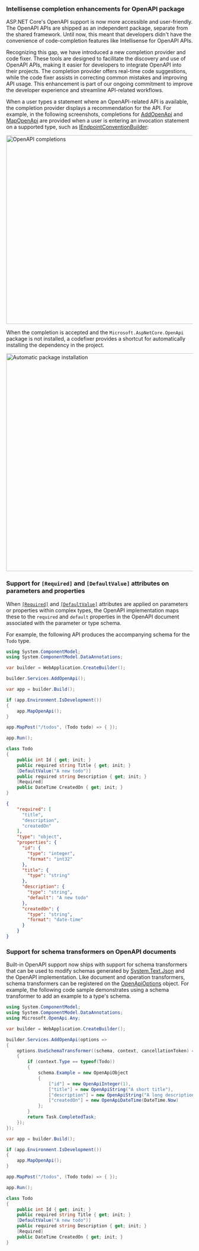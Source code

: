 ### Intellisense completion enhancements for OpenAPI package

ASP.NET Core's OpenAPI support is now more accessible and user-friendly. The OpenAPI APIs are shipped as an independent package, separate from the shared framework. Until now, this meant that developers didn't have the convenience of code-completion features like Intellisense for OpenAPI APIs.

Recognizing this gap, we have introduced a new completion provider and code fixer. These tools are designed to facilitate the discovery and use of OpenAPI APIs, making it easier for developers to integrate OpenAPI into their projects. The completion provider offers real-time code suggestions, while the code fixer assists in correcting common mistakes and improving API usage. This enhancement is part of our ongoing commitment to improve the developer experience and streamline API-related workflows.

When a user types a statement where an OpenAPI-related API is available, the completion provider displays a recommendation for the API. For example, in the following screenshots, completions for [AddOpenApi](https://source.dot.net/#Microsoft.AspNetCore.OpenApi/Extensions/OpenApiServiceCollectionExtensions.cs,61) and [MapOpenApi](https://source.dot.net/#Microsoft.AspNetCore.OpenApi/Extensions/OpenApiEndpointRouteBuilderExtensions.cs,da6124cfb6e2f8d8) are provided when a user is entering an invocation statement on a supported type, such as [IEndpointConventionBuilder](/dotnet/api/microsoft.aspnetcore.builder.iendpointconventionbuilder):

<img width="508" alt="OpenAPI completions" src="https://github.com/dotnet/AspNetCore.Docs/assets/1857993/1ed9fcb9-7ab7-4239-b7c8-d323724e7222">

When the completion is accepted and the `Microsoft.AspNetCore.OpenApi` package is not installed, a codefixer provides a shortcut for automatically installing the dependency in the project.

<img width="586" alt="Automatic package installation" src="https://github.com/dotnet/AspNetCore.Docs/assets/1857993/675baf6f-147f-48a3-bd51-18a0b4eebdf4">

### Support for `[Required]` and `[DefaultValue]` attributes on parameters and properties

When [`[Required]`](/dotnet/api/system.componentmodel.dataannotations.requiredattribute) and [`[DefaultValue]`](/dotnet/api/system.componentmodel.defaultvalueattribute) attributes are applied on parameters or properties within complex types, the OpenAPI implementation maps these to the `required` and `default` properties in the OpenAPI document associated with the parameter or type schema.

For example, the following API produces the accompanying schema for the `Todo` type.

```csharp
using System.ComponentModel;
using System.ComponentModel.DataAnnotations;

var builder = WebApplication.CreateBuilder();

builder.Services.AddOpenApi();

var app = builder.Build();

if (app.Environment.IsDevelopment())
{
    app.MapOpenApi();
}

app.MapPost("/todos", (Todo todo) => { });

app.Run();

class Todo
{
	public int Id { get; init; }
	public required string Title { get; init; }
	[DefaultValue("A new todo")]
	public required string Description { get; init; }
	[Required]
	public DateTime CreatedOn { get; init; }
}
```

```json
{
	"required": [
	  "title",
	  "description",
	  "createdOn"
	],
	"type": "object",
	"properties": {
	  "id": {
	    "type": "integer",
	    "format": "int32"
	  },
	  "title": {
	    "type": "string"
	  },
	  "description": {
	    "type": "string",
	    "default": "A new todo"
	  },
	  "createdOn": {
	    "type": "string",
	    "format": "date-time"
	  }
	}
}
```

### Support for schema transformers on OpenAPI documents

Built-in OpenAPI support now ships with support for schema transformers that can be used to modify schemas generated by [System.Text.Json](/dotnet/api/system.text.json) and the OpenAPI implementation. Like document and operation transformers, schema transformers can be registered on the [OpenApiOptions](https://source.dot.net/#Microsoft.AspNetCore.OpenApi/Services/OpenApiOptions.cs,c0a8b420f4ce6918) object. For example, the following code sample demonstrates using a schema transformer to add an example to a type's schema.

```csharp
using System.ComponentModel;
using System.ComponentModel.DataAnnotations;
using Microsoft.OpenApi.Any;

var builder = WebApplication.CreateBuilder();

builder.Services.AddOpenApi(options =>
{
    options.UseSchemaTransformer((schema, context, cancellationToken) =>
    {
        if (context.Type == typeof(Todo))
        {
            schema.Example = new OpenApiObject
            {
                ["id"] = new OpenApiInteger(1),
                ["title"] = new OpenApiString("A short title"),
                ["description"] = new OpenApiString("A long description"),
                ["createdOn"] = new OpenApiDateTime(DateTime.Now)
            };
        }
        return Task.CompletedTask;
    });
});

var app = builder.Build();

if (app.Environment.IsDevelopment())
{
    app.MapOpenApi();
}

app.MapPost("/todos", (Todo todo) => { });

app.Run();

class Todo
{
	public int Id { get; init; }
	public required string Title { get; init; }
	[DefaultValue("A new todo")]
	public required string Description { get; init; }
	[Required]
	public DateTime CreatedOn { get; init; }
}
```
